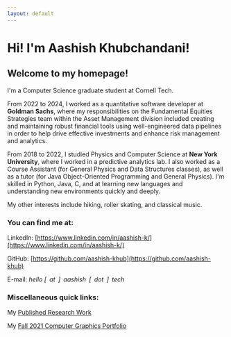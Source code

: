 ```yaml
---
layout: default
---
```

# Hi! I'm Aashish Khubchandani! 

## Welcome to my homepage! 

I'm a Computer Science graduate student at Cornell Tech. 

From 2022 to 2024, I worked as a quantitative software developer at **Goldman Sachs**, where my responsibilities on the Fundamental Equities Strategies team within the Asset Management division included creating and maintaining robust financial tools using well-engineered data pipelines in order to help drive effective investments and enhance risk management and analytics.

From 2018 to 2022, I studied Physics and Computer Science at **New York University**, where I worked in a predictive analytics lab. I also worked as a Course Assistant (for General Physics and Data Structures classes), as well as a tutor (for Java Object-Oriented Programming and General Physics). I'm skilled in Python, Java, C, and at learning new languages and understanding new environments quickly and deeply. 

My other interests include hiking, roller skating, and classical music. 

### You can find me at:

LinkedIn: [https://www.linkedin.com/in/aashish-k/](https://www.linkedin.com/in/aashish-k/)

GitHub: [https://github.com/aashish-khub](https://github.com/aashish-khub)

E-mail: *hello [ at ] aashish [ dot ] tech*

### Miscellaneous quick links:

My [Published Research Work](https://scholar.google.com/citations?hl=en&user=ZwIG3Z0AAAAJ&view_op=list_works&sortby=pubdate)

My [Fall 2021 Computer Graphics Portfolio](https://aashish-khub.github.io/graphics/graphics_home.html)
